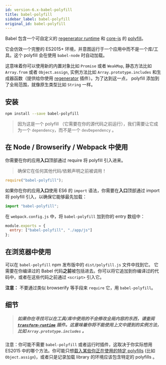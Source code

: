 ```yaml
---
id: version-6.x-babel-polyfill
title: babel-polyfill
sidebar_label: babel-polyfill
original_id: babel-polyfill
---
```


Babel 包含一个可自定义的 [regenerator runtime](https://github.com/facebook/regenerator/blob/master/packages/regenerator-runtime/runtime.js) 和 [core-js](https://github.com/zloirock/core-js) 的 [polyfill](https://en.wikipedia.org/wiki/Polyfill_(programming))。

它会仿效一个完整的 ES2015+ 环境，并意图运行于一个应用中而不是一个库/工具。这个 polyfill 会在使用 `babel-node` 时自动加载。

这意味着你可以使用新的内置对象比如 `Promise` 或者 `WeakMap`, 静态方法比如 `Array.from` 或者 `Object.assign`, 实例方法比如 `Array.prototype.includes` 和生成器函数（提供给你使用 [regenerator](/docs/plugins/transform-regenerator/) 插件）。为了达到这一点， polyfill 添加到了全局范围，就像原生类型比如 `String` 一样。

## 安装

```sh
npm install --save babel-polyfill
```

> 因为这是一个 polyfill （它需要在你的源代码之前运行），我们需要让它成为一个 `dependency`，而不是一个 `devDependency` 。

## 在 Node / Browserify / Webpack 中使用

你需要在你的应用**入口**顶部通过 require 将 polyfill 引入进来。

> 确保它在任何其他代码/依赖声明之前被调用！

```js
require("babel-polyfill");
```

如果你在你的应用**入口**使用 ES6 的 `import` 语法，你需要在**入口**顶部通过 import 将 polyfill 引入，以确保它能够最先加载：

```js
import "babel-polyfill";
```

在 `webpack.config.js` 中，将 `babel-polyfill` 加到你的 entry 数组中：

```js
module.exports = {
  entry: ["babel-polyfill", "./app/js"]
};
```

## 在浏览器中使用

可以在 `babel-polyfill` npm 发布版中的 `dist/polyfill.js` 文件中找到它。
它需要在你编译过的 Babel 代码**之前**被包括进去。你可以将它追加到你编译过的代码中，或者在这些代码之前通过 `<script>` 引入它。

**注意：** 不要通过类似 browserify 等手段来 `require` 它，用 `babel-polyfill`。

## 细节

> ##### 如果你在寻找可以在工具/库中使用的不会修改全局内容的东西，请查阅 [`transform-runtime`](babel-plugin-transform-runtime) 插件。这意味着你将不能使用上文中提到的实例方法，比如 `Array.prototype.includes` 。

注意：你可能不需要 `babel-polyfill` 或者运行时插件，这取决于你实际想用 ES2015 中的哪个方法。你可能只想[载入某些你正在使用的特定 polyfills](https://github.com/zloirock/core-js#commonjs) (比如 `Object.assign`)，或者只是记录加载 library 的环境应该包含特定的 polyfills 。

